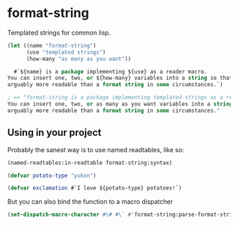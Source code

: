 # format-string

Templated strings for common lisp.

```lisp
(let ((name "format-string")
      (use "templated strings")
      (how-many "as many as you want"))

  #`${name} is a package implementing ${use} as a reader macro.
You can insert one, two, or ${how-many} variables into a string so that it's
arguably more readable than a format string in some circumstances.`)

; => "format-string is a package implementing templated strings as a reader macro.
You can insert one, two, or as many as you want variables into a string so that it's
arguably more readable than a format string in some circumstances."
```

## Using in your project

Probably the sanest way is to use named readtables, like so:
```lisp
(named-readtables:in-readtable format-string:syntax)

(defvar potato-type "yukon")

(defvar exclamation #`I love ${potato-type} potatoes!`)
```

But you can also bind the function to a macro dispatcher

```lisp
(set-dispatch-macro-character #\# #\` #'format-string:parse-format-string)
```
